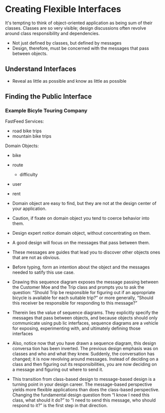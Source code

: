 # Creating Flexible Interfaces

It's tempting to think of object-oriented application as being sum of their
classes. Classes are so very visible; design discussions often revolve around class
responsibility and dependencies.

- Not just defined by classes, but defined by messages
- Design, therefore, must be concerned with the messages that pass between objects.

## Understand Interfaces

- Reveal as little as possible and know as little as possible

## Finding the Public Interface

### Example Bicyle Touring Company

FastFeed Services:
- road bike trips
- mountain bike trips

Domain Objects:
- bike
- route
  - difficulty  
- user
- rent

- Domain object are easy to find, but they are not at the design center of your application.
- Caution, if fixate on domain object you tend to coerce behavior into them.
- Design expert *notice* domain object, without concentrating on them.
- A good design will focus on the messages that pass between them.
- These messages are guides that lead you to discover other objects ones that are not as obvious.
- Before typing, form an intention about the object and the messages needed to satify this use case.

- Drawing this sequence diagram exposes the message passing between the 
  Customer Moe and the Trip class and prompts you to ask the question: “Should 
  Trip be responsible for figuring out if an appropriate bicycle is available for each 
  suitable trip?” or more generally, “Should this receiver be responsible for responding 
  to this message?”

- Therein lies the value of sequence diagrams. They explicitly specify the messages 
  that pass between objects, and because objects should only communicate using pub
  lic interfaces, sequence diagrams are a vehicle for exposing, experimenting with, and 
  ultimately defining those interfaces

- Also, notice now that you have drawn a sequence diagram, this design conversa
  tion has been inverted. The previous design emphasis was on classes and who and 
  what they knew. Suddenly, the conversation has changed; it is now revolving around 
  messages. Instead of deciding on a class and then figuring out its responsibilities, you 
  are now deciding on a message and figuring out where to send it.

- This transition from class-based design to message-based design is a turning 
  point in your design career. The message-based perspective yields more flexible 
  applications than does the class-based perspective. Changing the fundamental design 
  question from “I know I need this class, what should it do?” to “I need to send this 
message, who should respond to it?” is the first step in that direction.
